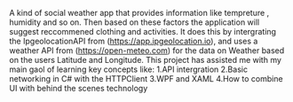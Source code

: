 A kind of social weather app that provides information like tempreture , humidity and so on. Then based on these factors the application will suggest reccommened clothing and activities.
It does this by intergrating the IpgeolocationAPI from (https://app.ipgeolocation.io),
and uses a weather API from (https://open-meteo.com) for the data on Weather based on the users Latitude and Longitude.
This project has assisted me with my main gaol of learning key concepts like:
1.API intergration
2.Basic networking in C# with the HTTPClient
3.WPF and XAML
4.How to combine UI with behind the scenes technology
